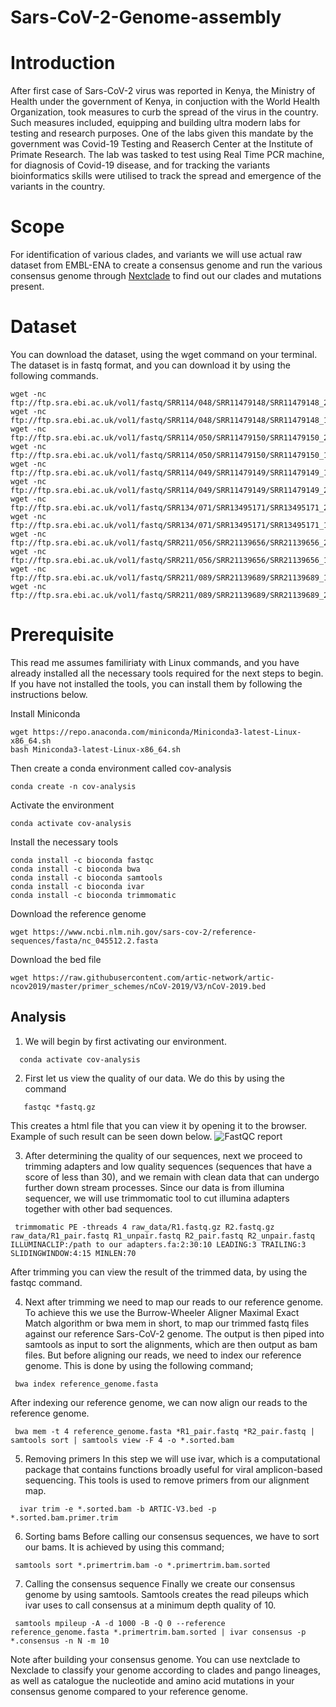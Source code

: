 # Sars-CoV-2-Genome-assembly

# Introduction

After first case of Sars-CoV-2 virus was reported in Kenya, the Ministry of Health under the government of Kenya, in conjuction with the World Health Organization, took measures to curb the spread of the virus in the country. Such measures included, equipping and building ultra modern labs for testing and research purposes. One of the labs given this mandate by the government was Covid-19 Testing and Reaserch Center at the Institute of Primate Research. The lab was tasked to test using Real Time PCR machine, for diagnosis of Covid-19 disease, and for tracking the variants bioinformatics skills were utilised to track the spread and emergence of the variants in the country.

# Scope

For identification of various clades, and variants we will use actual raw dataset from EMBL-ENA to create a consensus genome and run the various consensus genome through [Nextclade](https://https://clades.nextstrain.org/) to find out our clades and mutations present.

# Dataset

You can download the dataset, using the wget command on your terminal. The dataset is in fastq format, and you can download it by using the following commands.

```
wget -nc ftp://ftp.sra.ebi.ac.uk/vol1/fastq/SRR114/048/SRR11479148/SRR11479148_2.fastq.gz
wget -nc ftp://ftp.sra.ebi.ac.uk/vol1/fastq/SRR114/048/SRR11479148/SRR11479148_1.fastq.gz
wget -nc ftp://ftp.sra.ebi.ac.uk/vol1/fastq/SRR114/050/SRR11479150/SRR11479150_2.fastq.gz
wget -nc ftp://ftp.sra.ebi.ac.uk/vol1/fastq/SRR114/050/SRR11479150/SRR11479150_1.fastq.gz
wget -nc ftp://ftp.sra.ebi.ac.uk/vol1/fastq/SRR114/049/SRR11479149/SRR11479149_1.fastq.gz
wget -nc ftp://ftp.sra.ebi.ac.uk/vol1/fastq/SRR114/049/SRR11479149/SRR11479149_2.fastq.gz
wget -nc ftp://ftp.sra.ebi.ac.uk/vol1/fastq/SRR134/071/SRR13495171/SRR13495171_2.fastq.gz
wget -nc ftp://ftp.sra.ebi.ac.uk/vol1/fastq/SRR134/071/SRR13495171/SRR13495171_1.fastq.gz
wget -nc ftp://ftp.sra.ebi.ac.uk/vol1/fastq/SRR211/056/SRR21139656/SRR21139656_2.fastq.gz
wget -nc ftp://ftp.sra.ebi.ac.uk/vol1/fastq/SRR211/056/SRR21139656/SRR21139656_1.fastq.gz
wget -nc ftp://ftp.sra.ebi.ac.uk/vol1/fastq/SRR211/089/SRR21139689/SRR21139689_1.fastq.gz
wget -nc ftp://ftp.sra.ebi.ac.uk/vol1/fastq/SRR211/089/SRR21139689/SRR21139689_2.fastq.gz
```

# Prerequisite

This read me assumes familiriaty with Linux commands, and you have already installed all the necessary tools required for the next steps to begin. If you have not installed the tools, you can install them by following the instructions below.

Install Miniconda
  ```
  wget https://repo.anaconda.com/miniconda/Miniconda3-latest-Linux-x86_64.sh
  bash Miniconda3-latest-Linux-x86_64.sh
  ```
  
Then create a conda environment called cov-analysis
  ```
  conda create -n cov-analysis
  ```
  
Activate the environment
  ```
  conda activate cov-analysis
  ```
  
Install the necessary tools
  ```
  conda install -c bioconda fastqc
  conda install -c bioconda bwa
  conda install -c bioconda samtools
  conda install -c bioconda ivar
  conda install -c bioconda trimmomatic
  ```
  
Download the reference genome
  ```
  wget https://www.ncbi.nlm.nih.gov/sars-cov-2/reference-sequences/fasta/nc_045512.2.fasta
  ```
  
Download the bed file
  ```
  wget https://raw.githubusercontent.com/artic-network/artic-ncov2019/master/primer_schemes/nCoV-2019/V3/nCoV-2019.bed
  ```

## Analysis

1. We will begin by first activating our environment.
  ```
    conda activate cov-analysis
  ```
  
  2. First let us view the quality of our data. We do this by using the command
   ```
      fastqc *fastq.gz
   ```
   This creates a html file that you can view it by opening it to the browser. Example of such result can be seen down below.
 ![FastQC report](https://www.bioinformatics.babraham.ac.uk/projects/fastqc/fastqc.png)
 
 3. After determining the quality of our sequences, next we proceed to trimming adapters and low quality sequences (sequences that have a score of less than 30), and we remain with clean data that can undergo further down stream processes. Since our data is from illumina sequencer, we will use trimmomatic tool to cut illumina adapters together with other bad sequences.
 ```
  trimmomatic PE -threads 4 raw_data/R1.fastq.gz R2.fastq.gz raw_data/R1_pair.fastq R1_unpair.fastq R2_pair.fastq R2_unpair.fastq ILLUMINACLIP:/path to our adapters.fa:2:30:10 LEADING:3 TRAILING:3 SLIDINGWINDOW:4:15 MINLEN:70
  ```
  After trimming you can view the result of the trimmed data, by using the fastqc command.
  
  4. Next after trimming we need to map our reads to our reference genome.
 To achieve this we use the Burrow-Wheeler Aligner Maximal Exact Match algorithm or bwa mem in short, to map our trimmed fastq files against our reference Sars-CoV-2 genome. The output is then piped into samtools as input to sort the alignments, which are then output as bam files. But before aligning our reads, we need to index our reference genome. This is done by using the following command;

 ```
  bwa index reference_genome.fasta
  ```

  After indexing our reference genome, we can now align our reads to the reference genome.

 ```
  bwa mem -t 4 reference_genome.fasta *R1_pair.fastq *R2_pair.fastq | samtools sort | samtools view -F 4 -o *.sorted.bam
  ```
  
  5. Removing primers
  In this step we will use ivar, which is a computational package that contains functions broadly useful for viral amplicon-based sequencing. This tools is used to remove primers from our alignment map.
  ```
    ivar trim -e *.sorted.bam -b ARTIC-V3.bed -p *.sorted.bam.primer.trim
   ```
   
   6. Sorting bams
   Before calling our consensus sequences, we have to sort our bams. It is achieved by using this command;
   ```
    samtools sort *.primertrim.bam -o *.primertrim.bam.sorted
   ```
   
   7. Calling the consensus sequence
   Finally we create our consensus genome by using samtools. Samtools creates the read pileups which ivar uses to call consensus at a minimum depth quality of 10.
   ```
    samtools mpileup -A -d 1000 -B -Q 0 --reference reference_genome.fasta *.primertrim.bam.sorted | ivar consensus -p *.consensus -n N -m 10
   ```
   
   Note after building your consensus genome. You can use nextclade to Nexclade to classify your genome according to clades and pango lineages, as well as catalogue the nucleotide and amino acid mutations in your consensus genome compared to your reference genome.
